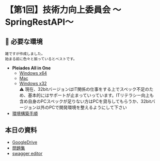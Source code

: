 # 【第1回】技術力向上委員会 〜SpringRestAPI〜

## :high_brightness: 必要な環境

```
雑ですが作成しました。
始まる前に色々と揃っているとベストです。
```

- **Pleiades All in One**
  - [Windows x64](https://ftp.jaist.ac.jp/pub/mergedoc/pleiades/2022/pleiades-2022-12-java-win-64bit-jre_20230124.exe)
  - [Mac](https://ftp.jaist.ac.jp/pub/mergedoc/pleiades/2022/pleiades-2022-12-java-mac-jre_20230124.dmg)
  - [Windows x32](https://ftp.jaist.ac.jp/pub/mergedoc/pleiades/2018/pleiades-2018-09-java-win-32bit-jre_20181004.zip)<br>:warning: 現在、32bitバージョンはIT関係の仕事をする上でスペック不足のため、基本的にはサポートが止まっていっています。ITリテラシー向上も含め自身のPCスペックが足りない方はPCを貸与してもらうか、32bitバージョン以外のPCで開発環境を整えるようにして下さい
- [環境構築手順](https://docs.google.com/document/d/1tyhYLDv36eAn8yShCQySgSIazSmc5RrLqn5sdq3LQDc/edit)
  

## 本日の資料
- [GoogleDrive](https://drive.google.com/drive/folders/1mA8OSOQ17NaTYpXzLGIdampdnfePvnn)
- [問題集](https://github.com/shuya-suzuki-desu/tic-spring-rest-api/issues)
- [swagger editor](https://editor.swagger.io/)
